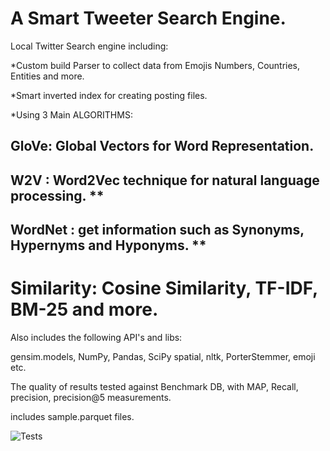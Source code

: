 # A Smart Tweeter Search Engine.
Local Twitter Search engine including:

*Custom build Parser to collect data from Emojis Numbers, Countries, Entities and more.

*Smart inverted index for creating posting files.

*Using 3 Main ALGORITHMS:

## GloVe: Global Vectors for Word Representation.

## W2V : Word2Vec technique for natural language processing. **

## WordNet : get information such as Synonyms, Hypernyms and Hyponyms. **

# Similarity: Cosine Similarity, TF-IDF, BM-25 and more.

Also includes the following API's and libs:

gensim.models, NumPy, Pandas, SciPy spatial, nltk, PorterStemmer, emoji etc.

The quality of results tested against Benchmark DB, with MAP, Recall, precision, precision@5 measurements.

includes sample.parquet files.

![Tests](https://i.ibb.co/2dwMgcD/image.png)
